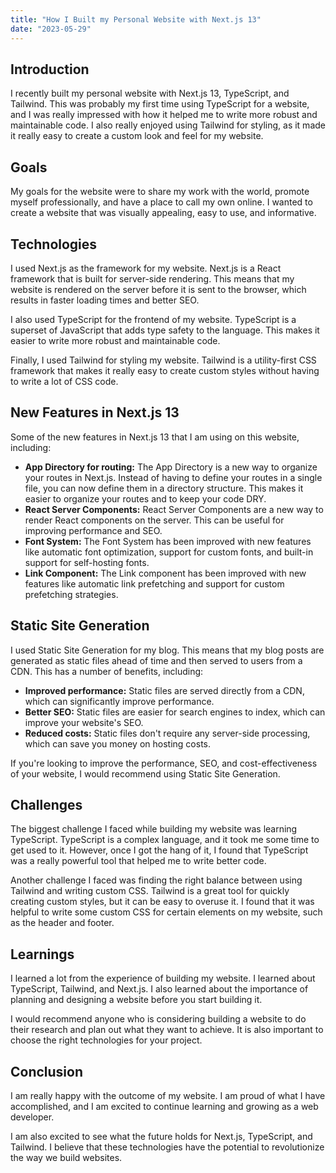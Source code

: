 ```yaml
---
title: "How I Built my Personal Website with Next.js 13"
date: "2023-05-29"
---
```


## Introduction

I recently built my personal website with Next.js 13, TypeScript, and Tailwind. This was probably my first time using TypeScript for a website, and I was really impressed with how it helped me to write more robust and maintainable code. I also really enjoyed using Tailwind for styling, as it made it really easy to create a custom look and feel for my website.

## Goals

My goals for the website were to share my work with the world, promote myself professionally, and have a place to call my own online. I wanted to create a website that was visually appealing, easy to use, and informative.

## Technologies

I used Next.js as the framework for my website. Next.js is a React framework that is built for server-side rendering. This means that my website is rendered on the server before it is sent to the browser, which results in faster loading times and better SEO.

I also used TypeScript for the frontend of my website. TypeScript is a superset of JavaScript that adds type safety to the language. This makes it easier to write more robust and maintainable code.

Finally, I used Tailwind for styling my website. Tailwind is a utility-first CSS framework that makes it really easy to create custom styles without having to write a lot of CSS code.

## New Features in Next.js 13

Some of the new features in Next.js 13 that I am using on this website, including:

- **App Directory for routing:** The App Directory is a new way to organize your routes in Next.js. Instead of having to define your routes in a single file, you can now define them in a directory structure. This makes it easier to organize your routes and to keep your code DRY.
- **React Server Components:** React Server Components are a new way to render React components on the server. This can be useful for improving performance and SEO.
- **Font System:** The Font System has been improved with new features like automatic font optimization, support for custom fonts, and built-in support for self-hosting fonts.
- **Link Component:** The Link component has been improved with new features like automatic link prefetching and support for custom prefetching strategies.

## Static Site Generation

I used Static Site Generation for my blog. This means that my blog posts are generated as static files ahead of time and then served to users from a CDN. This has a number of benefits, including:

- **Improved performance:** Static files are served directly from a CDN, which can significantly improve performance.
- **Better SEO:** Static files are easier for search engines to index, which can improve your website's SEO.
- **Reduced costs:** Static files don't require any server-side processing, which can save you money on hosting costs.

If you're looking to improve the performance, SEO, and cost-effectiveness of your website, I would recommend using Static Site Generation.

## Challenges

The biggest challenge I faced while building my website was learning TypeScript. TypeScript is a complex language, and it took me some time to get used to it. However, once I got the hang of it, I found that TypeScript was a really powerful tool that helped me to write better code.

Another challenge I faced was finding the right balance between using Tailwind and writing custom CSS. Tailwind is a great tool for quickly creating custom styles, but it can be easy to overuse it. I found that it was helpful to write some custom CSS for certain elements on my website, such as the header and footer.

## Learnings

I learned a lot from the experience of building my website. I learned about TypeScript, Tailwind, and Next.js. I also learned about the importance of planning and designing a website before you start building it.

I would recommend anyone who is considering building a website to do their research and plan out what they want to achieve. It is also important to choose the right technologies for your project.

## Conclusion

I am really happy with the outcome of my website. I am proud of what I have accomplished, and I am excited to continue learning and growing as a web developer.

I am also excited to see what the future holds for Next.js, TypeScript, and Tailwind. I believe that these technologies have the potential to revolutionize the way we build websites.
